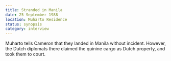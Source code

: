 ```yaml
---
title: Stranded in Manila
date: 25 September 1988
location: Muharto Residence
status: synopsis
category: interview
---
```


Muharto tells Cameron that they landed in Manila without incident. However, the Dutch diplomats there claimed the quinine cargo as Dutch property, and took them to court. 
